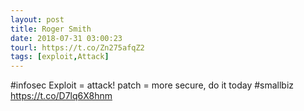 ```yaml
---
layout: post
title: Roger Smith
date: 2018-07-31 03:00:23
tourl: https://t.co/Zn275afqZ2
tags: [exploit,Attack]
---
```

#infosec Exploit = attack! patch = more secure, do it today #smallbiz https://t.co/D7lq6X8hnm